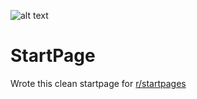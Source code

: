 ![alt text](https://felixm.pw/assets/pictures/startpage.png)
# StartPage
Wrote this clean startpage for [r/startpages](https://www.reddit.com/r/startpages/comments/cxo4cl/simple_clean_startpage/)
